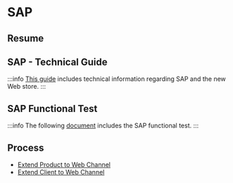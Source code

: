 # SAP

## Resume

## SAP - Technical Guide

:::info
[This guide](/images/img/Guia_Tecnica_Tienda_Cenabast_V2-1.docx) includes technical information regarding SAP and the new Web store.
:::


## SAP Functional Test

:::info
The following [document](/images/img/Pruebas_Integrales_Tienda_CENABAST-V3_2024.docx) includes the SAP functional test. 
:::

## Process

- [Extend Product to Web Channel](SAP/extend-product-to-web-channel.md)
- [Extend Client to Web Channel](SAP/extend-client-to-web-channel.md)